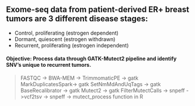
## Exome-seq data from patient-derived ER+ breast tumors are 3 different disease stages:

  - Control, proliferating (estrogen dependent)
  - Dormant, quiescent (estrogen withdrawn)
  - Recurrent, proliferating (estrogen independent) 

#### Objective: Process data through GATK-Mutect2 pipeline and identify SNV’s unique to recurrent tumors.  

>
> FASTQC -> BWA-MEM -> TrimmomaticPE -> gatk MarkDuplicatesSpark-> gatk SetNmMdAndUqTags -> gatk BaseRecalibrator -> gatk Mutect2 -> gatk FilterMutectCalls -> snpeff ->vcf2tsv -> snpeff -> mutect_process function in R
>


